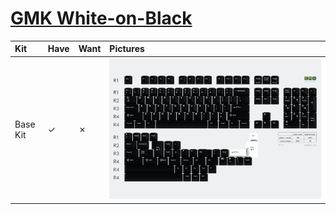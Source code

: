 # [GMK White-on-Black](https://drop.com/buy/92217/)

| Kit                                   | Have    | Want    | Pictures |
| :-------------------------------------| :------ | :------ | :------- |
| Base Kit                              |    ✓    |    ✗    | ![](pictures/gmk_wob_base_kit.jpg) |
